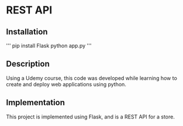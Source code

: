 # REST API

## Installation

'''
pip install Flask
python app.py
'''

## Description

Using a Udemy course, this code was developed while learning how to create and deploy web applications using python.

## Implementation

This project is implemented using Flask, and is a REST API for a store.
